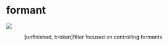 
<a name=formant></a><br>
# <b>formant</b>
<img src="https://www.bespokesynth.com/docs/screenshots/formant.png"><br>
<div style="display:inline-block;margin-left:50px;">
[unfinished, broken]filter focused on controlling formants<br/><br/>